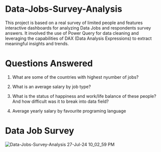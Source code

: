 # Data-Jobs-Survey-Analysis
This project is based on a real survey of limited people and features interactive dashboards for analyzing Data Jobs and respondents survey answers. It involved the use of Power Query for data cleaning and leveraging the capabilities of DAX (Data Analysis Expressions) to extract meaningful insights and trends.

# Questions Answered
1. What are some of the countries with highest nyumber of jobs?

2. What is an average salary by job type?

3. What is the status of happiness and work/life balance of these people? And how difficult was it to break into data field?

4. Average yearly salary by favourite programing language

# Data Job Survey
![Data-Jobs-Survey-Analysis 27-Jul-24 10_02_59 PM](https://github.com/user-attachments/assets/2748e68d-4960-4b1e-9244-156ca946d2cc)
